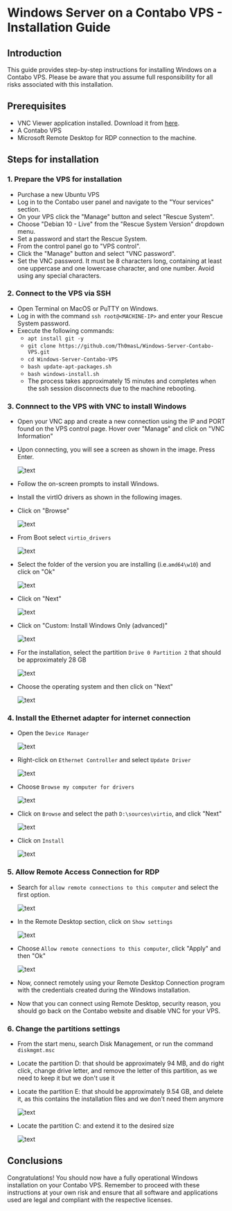 # Windows Server on a Contabo VPS - Installation Guide

## Introduction

This guide provides step-by-step instructions for installing Windows on a Contabo VPS. Please be aware that you assume full responsibility for all risks associated with this installation.

## Prerequisites

- VNC Viewer application installed. Download it from [here](https://www.realvnc.com/en/connect/download/viewer/).
- A Contabo VPS
- Microsoft Remote Desktop for RDP connection to the machine.

## Steps for installation

### 1. Prepare the VPS for installation

- Purchase a new Ubuntu VPS
- Log in to the Contabo user panel and navigate to the "Your services" section.
- On your VPS click the "Manage" button and select "Rescue System".
- Choose "Debian 10 - Live" from the "Rescue System Version" dropdown menu.
- Set a password and start the Rescue System.
- From the control panel go to "VPS control".
- Click the "Manage" button and select "VNC password".
- Set the VNC password. It must be 8 characters long, containing at least one uppercase and one lowercase character, and one number. Avoid using any special characters.

### 2. Connect to the VPS via SSH

- Open Terminal on MacOS or PuTTY on Windows.
- Log in with the command `ssh root@<MACHINE-IP>` and enter your Rescue System password.
- Execute the following commands:
  - `apt install git -y`
  - `git clone https://github.com/Th0masL/Windows-Server-Contabo-VPS.git`
  - `cd Windows-Server-Contabo-VPS`
  - `bash update-apt-packages.sh`
  - `bash windows-install.sh`
  - The process takes approximately 15 minutes and completes when the ssh session disconnects due to the machine rebooting.

### 3. Connnect to the VPS with VNC to install Windows

- Open your VNC app and create a new connection using the IP and PORT found on the VPS control page. Hover over "Manage" and click on "VNC Information"
- Upon connecting, you will see a screen as shown in the image. Press Enter.

  ![text](https://i.ibb.co/j8Ckb0x/windows-installer.png)

- Follow the on-screen prompts to install Windows.
- Install the virtIO drivers as shown in the following images.
- Click on "Browse"

  ![text](https://i.ibb.co/x2S5brz/browser.png)

- From Boot select `virtio_drivers`

  ![text](https://i.ibb.co/MghHSxm/virtio.png)

- Select the folder of the version you are installing (i.e.`amd64\w10`) and click on "Ok"

  ![text](https://i.ibb.co/jTmb57J/w10.png)

- Click on "Next"

  ![text](https://i.ibb.co/LS3sq47/next.png)

- Click on "Custom: Install Windows Only (advanced)"

  ![text](https://i.ibb.co/X7swb6C/custom-install.png)

- For the installation, select the partition `Drive 0 Partition 2` that should be approximately 28 GB

  ![text](https://i.ibb.co/qYpfMC9/windows-install-disk-selection.png)

- Choose the operating system and then click on "Next"

  ![text](https://i.ibb.co/2FF8W7b/os-select.png)

### 4. Install the Ethernet adapter for internet connection

- Open the `Device Manager`

  ![text](https://i.ibb.co/PxGQ9Rz/device-manager.png)

- Right-click on `Ethernet Controller` and select `Update Driver`

  ![text](https://i.ibb.co/Ycjf3b4/update-driver.png)

- Choose `Browse my computer for drivers`

  ![text](https://i.ibb.co/X7vht8v/browse-computer-drivers.png)

- Click on `Browse` and select the path `D:\sources\virtio`, and click "Next"

  ![text](https://i.ibb.co/7WJXyxW/driver-path.png)

- Click on `Install`

  ![text](https://i.ibb.co/0nqRzJG/install-driver.png)

### 5. Allow Remote Access Connection for RDP

- Search for `allow remote connections to this computer` and select the first option.

  ![text](https://i.ibb.co/Xb4hwQp/allow-remote.png)

- In the Remote Desktop section, click on `Show settings`

  ![text](https://i.ibb.co/kD4tN2P/show-settings.png)

- Choose `Allow remote connections to this computer`, click "Apply" and then "Ok"

  ![text](https://i.ibb.co/Rv0R5L1/allow-remote-connections.png)

- Now, connect remotely using your Remote Desktop Connection program with the credentials created during the Windows installation.

- Now that you can connect using Remote Desktop, security reason, you should go back on the Contabo website and disable VNC for your VPS.

### 6. Change the partitions settings

- From the start menu, search Disk Management, or run the command `diskmgmt.msc`

- Locate the partition D: that should be approximately 94 MB, and do right click, change drive letter, and remove the letter of this partition, as we need to keep it but we don't use it

- Locate the partition E: that should be approximately 9.54 GB, and delete it, as this contains the installation files and we don't need them anymore

  ![text](https://i.ibb.co/bzN73VR/improve-partitions.png)

- Locate the partition C: and extend it to the desired size

  ![text](https://i.ibb.co/MMLz2WG/2-extended-disk.png)


## Conclusions

Congratulations! You should now have a fully operational Windows installation on your Contabo VPS. Remember to proceed with these instructions at your own risk and ensure that all software and applications used are legal and compliant with the respective licenses.

